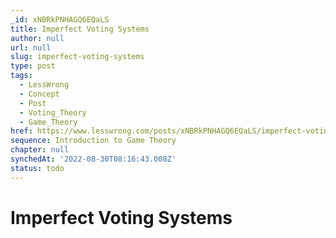```yaml
---
_id: xNBRkPNHAGQ6EQaLS
title: Imperfect Voting Systems
author: null
url: null
slug: imperfect-voting-systems
type: post
tags:
  - LessWrong
  - Concept
  - Post
  - Voting_Theory
  - Game_Theory
href: https://www.lesswrong.com/posts/xNBRkPNHAGQ6EQaLS/imperfect-voting-systems
sequence: Introduction to Game Theory
chapter: null
synchedAt: '2022-08-30T08:16:43.008Z'
status: todo
---
```


# Imperfect Voting Systems
